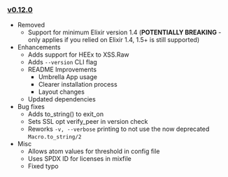 ### [v0.12.0](#v0120)

* Removed
  * Support for minimum Elixir version 1.4 (**POTENTIALLY BREAKING** - only applies if you relied on Elixir 1.4, 1.5+ is still supported)
* Enhancements
  * Adds support for HEEx to XSS.Raw
  * Adds `--version` CLI flag
  * README Improvements
    * Umbrella App usage
    * Clearer installation process
    * Layout changes
  * Updated dependencies
* Bug fixes
  * Adds to_string() to exit_on
  * Sets SSL opt verify_peer in version check
  * Reworks `-v, --verbose` printing to not use the now deprecated `Macro.to_string/2`
* Misc
  * Allows atom values for threshold in config file
  * Uses SPDX ID for licenses in mixfile
  * Fixed typo
